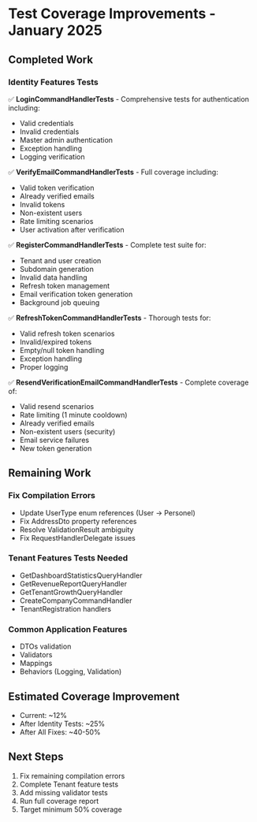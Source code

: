 # Test Coverage Improvements - January 2025

## Completed Work

### Identity Features Tests
✅ **LoginCommandHandlerTests** - Comprehensive tests for authentication including:
- Valid credentials
- Invalid credentials  
- Master admin authentication
- Exception handling
- Logging verification

✅ **VerifyEmailCommandHandlerTests** - Full coverage including:
- Valid token verification
- Already verified emails
- Invalid tokens
- Non-existent users
- Rate limiting scenarios
- User activation after verification

✅ **RegisterCommandHandlerTests** - Complete test suite for:
- Tenant and user creation
- Subdomain generation
- Invalid data handling
- Refresh token management
- Email verification token generation
- Background job queuing

✅ **RefreshTokenCommandHandlerTests** - Thorough tests for:
- Valid refresh token scenarios
- Invalid/expired tokens
- Empty/null token handling
- Exception handling
- Proper logging

✅ **ResendVerificationEmailCommandHandlerTests** - Complete coverage of:
- Valid resend scenarios
- Rate limiting (1 minute cooldown)
- Already verified emails
- Non-existent users (security)
- Email service failures
- New token generation

## Remaining Work

### Fix Compilation Errors
- Update UserType enum references (User → Personel)
- Fix AddressDto property references
- Resolve ValidationResult ambiguity
- Fix RequestHandlerDelegate issues

### Tenant Features Tests Needed
- GetDashboardStatisticsQueryHandler
- GetRevenueReportQueryHandler  
- GetTenantGrowthQueryHandler
- CreateCompanyCommandHandler
- TenantRegistration handlers

### Common Application Features
- DTOs validation
- Validators
- Mappings
- Behaviors (Logging, Validation)

## Estimated Coverage Improvement
- Current: ~12%
- After Identity Tests: ~25% 
- After All Fixes: ~40-50%

## Next Steps
1. Fix remaining compilation errors
2. Complete Tenant feature tests
3. Add missing validator tests
4. Run full coverage report
5. Target minimum 50% coverage